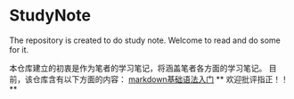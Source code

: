 # StudyNote
 The repository is created to do study note.
 Welcome to read and do some for it.

 本仓库建立的初衷是作为笔者的学习笔记，将涵盖笔者各方面的学习笔记。
 目前，该仓库含有以下方面的内容：
 [markdown基础语法入门](https://github.com/liangcanxin/StudyNote/blob/master/markdown%E5%AD%A6%E4%B9%A0%E7%AC%94%E8%AE%B0.md)
** 欢迎批评指正！！**

